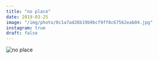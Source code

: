 ```yaml
---
title: "no place"
date: 2019-03-25
image: "/img/photo/0c1a7ad26b19b9bcf9ff8c67562eab04.jpg"
instagram: true
draft: false
---
```


![no place](/img/photo/0c1a7ad26b19b9bcf9ff8c67562eab04.jpg)
